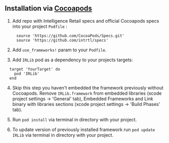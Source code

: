 ## Installation via [Cocoapods](https://cocoapods.org) ##

1. Add repo with Intelligence Retail specs and official Cocoapods specs into your project `Podfile` :

```
     source 'https://github.com/CocoaPods/Specs.git'
     source 'https://github.com/intrtl/specs'
```

2. Add  `use_frameworks!` param to your `Podfile`.

3. Add `IRLib` pod as a dependency to your projects targets:

```
  target 'YourTarget' do
    pod 'IRLib'
  end
```
4. Skip this step you haven't embedded the framework previously without Cocoapods.
Remove `IRLib.framework` from embedded libraries (xcode project settings -> 'General' tab), Embedded Frameworks and Link binary with libraries sections (xcode project settings -> 'Build Phases' tab). 

5. Run `pod install` via terminal in directory with your project.

6. To update version of previously installed framework run `pod update IRLib` via terminal in directory with your project.
